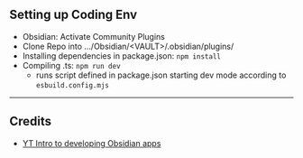 ## Setting up Coding Env

- Obsidian: Activate Community Plugins
- Clone Repo into .../Obsidian/\<VAULT\>/.obsidian/plugins/
- Installing dependencies in package.json: `npm install`
- Compiling .ts: `npm run dev`
  - runs script defined in package.json starting dev mode according to `esbuild.config.mjs`

---

## Credits

- [YT Intro to developing Obsidian apps](https://www.youtube.com/watch?v=AgXa03ZxJ88)